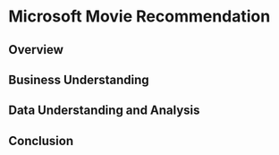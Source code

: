 # Microsoft Movie Recommendation
## Overview

## Business Understanding

## Data Understanding and Analysis

## Conclusion

